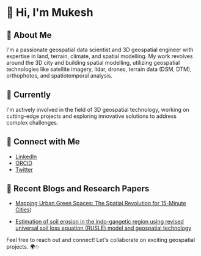 # 👋 Hi, I'm Mukesh

## 👀 About Me
I'm a passionate geospatial data scientist and 3D geospatial engineer with expertise in land, terrain, climate, and spatial modelling. My work revolves around the 3D city and building spatial modelling, utilizing geospatial technologies like satellite imagery, lidar, drones, terrain data (DSM, DTM), orthophotos, and spatiotemporal analysis.

## 🌱 Currently
I'm actively involved in the field of 3D geospatial technology, working on cutting-edge projects and exploring innovative solutions to address complex challenges.

## 🔗 Connect with Me
- [LinkedIn](https://www.linkedin.com/in/yadavmukesh1111001110/)
- [ORCID](https://orcid.org/0000-0002-4112-9674)
- [Twitter](https://twitter.com/Mukesh43888164?t=mwlZmp-94HB5CxdpAbwUzg&s=09)

## 📝 Recent Blogs and Research Papers
- [Mapping Urban Green Spaces: The Spatial Revolution for 15-Minute Cities](https://www.digitalbluefoam.com/post/mapping-urban-green-spaces-the-spatial-revolution-for-15-minute-cities))

- [Estimation of soil erosion in the indo-gangetic region using revised universal soil loss equation (RUSLE) model and geospatial technology](https://link.springer.com/article/10.1007/s40808-022-01553-w)


Feel free to reach out and connect! Let's collaborate on exciting geospatial projects. 🌍✨
